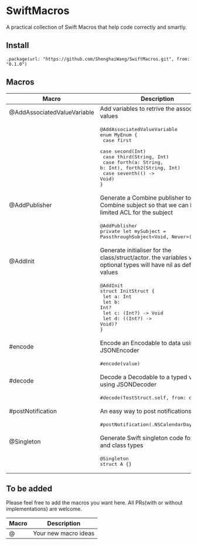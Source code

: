 # SwiftMacros

A practical collection of Swift Macros that help code correctly and smartly.

## Install

    .package(url: "https://github.com/ShenghaiWang/SwiftMacros.git", from: "0.1.0")

## Macros

| Macro | Description  |
|------------|------------------------------------------------------------|
|@AddAssociatedValueVariable|Add variables to retrive the associated values|
|    |<pre>@AddAssociatedValueVariable<br>enum MyEnum {<br>    case first<br>    case second(Int)<br>    case third(String, Int)<br>    case forth(a: String, b: Int), forth2(String, Int)<br>    case seventh(() -> Void)<br>}</pre>|
| @AddPublisher |Generate a Combine publisher to a Combine subject so that we can have a limited ACL for the subject |
|               |<pre>@AddPublisher<br>private let mySubject = PassthroughSubject<Void, Never>()</pre>|
| @AddInit      |Generate initialiser for the class/struct/actor. the variables with optional types will have nil as default values |
|               |<pre>@AddInit<br>struct InitStruct {<br>    let a: Int<br>    let b: Int?<br>    let c: (Int?) -> Void<br>    let d: ((Int?) -> Void)?<br>}</pre>|
| #encode    |Encode an Encodable to data using JSONEncoder |
|            |<pre>#encode(value)</pre>|
| #decode    |Decode a Decodable to a typed value using JSONDecoder  |
|            |<pre>#decode(TestStruct.self, from: data)</pre>|
| #postNotification    | An easy way to post notifications  |
|                      |<pre>#postNotification(.NSCalendarDayChanged)</pre>|
| @Singleton |Generate Swift singleton code for struct and class types  |
|            |<pre>@Singleton<br>struct A {}</pre>|

## To be added

Please feel free to add the macros you want here. All PRs(with or without implementations) are welcome.

| Macro | Description  |
|------------|------------------------------------------------------------|
| @          |  Your new macro ideas |
